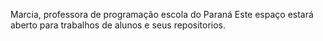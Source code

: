 Marcia, professora de programação escola do Paraná
Este espaço  estará aberto para trabalhos de alunos e seus repositorios.
